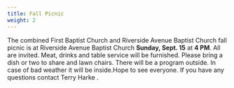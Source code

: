 ```yaml
---
title: Fall Picnic
weight: 2
---
```


The combined First Baptist Church and Riverside Avenue Baptist Church fall picnic is at Riverside Avenue Baptist Church **Sunday, Sept. 15** at **4 PM**. All are invited. Meat, drinks and table service will be furnished. Please bring a dish or two to share and lawn chairs. There will be a program outside. In case of bad weather it will be inside.Hope to see everyone. If you have any questions contact Terry Harke  . 